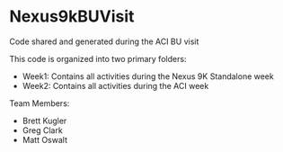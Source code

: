 Nexus9kBUVisit
==============

Code shared and generated during the ACI BU visit

This code is organized into two primary folders:

- Week1: Contains all activities during the Nexus 9K Standalone week
- Week2: Contains all activities during the ACI week

Team Members:
- Brett Kugler
- Greg Clark
- Matt Oswalt
